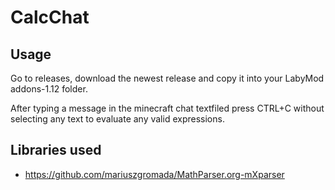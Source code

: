 # CalcChat

## Usage

Go to releases, download the newest release and copy it into your LabyMod addons-1.12 folder.

After typing a message in the minecraft chat textfiled press CTRL+C without selecting any text to evaluate any valid expressions.

## Libraries used

- https://github.com/mariuszgromada/MathParser.org-mXparser
